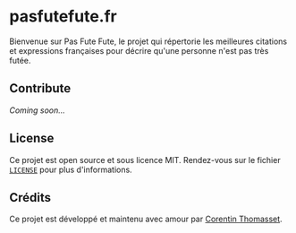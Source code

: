 # pasfutefute.fr

Bienvenue sur Pas Fute Fute, le projet qui répertorie les meilleures citations et expressions françaises pour décrire qu'une personne n'est pas très futée.

## Contribute

_Coming soon..._

## License

Ce projet est open source et sous licence MIT. Rendez-vous sur le fichier [`LICENSE`](LICENSE) pour plus d'informations.

## Crédits

Ce projet est développé et maintenu avec amour par [Corentin Thomasset](https://corentin.tech).

